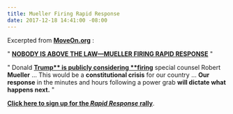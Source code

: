 ```yaml
---
title: Mueller Firing Rapid Response
date: 2017-12-18 14:41:00 -08:00
---
```


Excerpted from [**MoveOn.org**](https://front.moveon.org/) :

"  **[NOBODY IS ABOVE THE LAW—MUELLER FIRING RAPID RESPONSE](https://www.trumpisnotabovethelaw.org/event/mueller-firing-rapid-response/search/?from=@)**  "

"  Donald **[Trump** is publicly considering **firing](https://www.vice.com/en_us/article/d348jz/firing-mueller-is-so-crazy-trump-actually-might-do-it)** special counsel Robert **Mueller** ... This would be a **constitutional crisis** for our country ... **Our response** in the minutes and hours following a power grab **will dictate what happens next.**  "

[**Click here to sign up for the *Rapid Response* rally**](https://act.moveon.org/event/mueller-firing-rapid-response-events/search/).